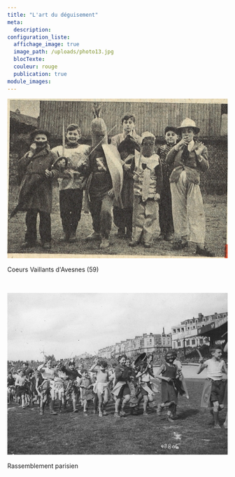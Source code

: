```yaml
---
title: "L'art du déguisement"
meta:
  description:
configuration_liste:
  affichage_image: true
  image_path: /uploads/photo13.jpg
  blocTexte:
  couleur: rouge
  publication: true
module_images:
---
```



![](/uploads/versions/photo13---x----887-641x---.jpg)

Coeurs Vaillants d'Avesnes (59)

&nbsp;

![](/uploads/versions/photo14---x----788-577x---.jpg)

Rassemblement parisien&nbsp;
